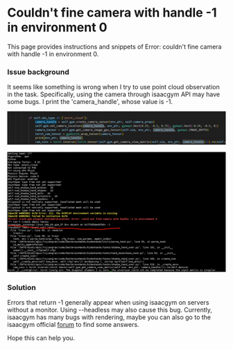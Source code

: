 # Couldn't fine camera with handle -1 in environment 0

This page provides instructions and snippets of Error: couldn't fine camera with handle -1 in environment 0.

### Issue background

It seems like something is wrong when I try to use point cloud observation in the task.
Specifically, using the camera through isaacgym API may have some bugs. I print the 'camera_handle', whose value is -1.

![IsaacGym2](imgs/isaacgym/2.png)

![IsaacGym1](imgs/isaacgym/1.png)

### Solution
Errors that return -1 generally appear when using isaacgym on servers without a monitor. Using --headless may also cause this bug. Currently, isaacgym has many bugs with rendering, maybe you can also go to the isaacgym official [forum](https://forums.developer.nvidia.com/c/agx-autonomous-machines/isaac/isaac-gym/322) to find some answers.

Hope this can help you.


